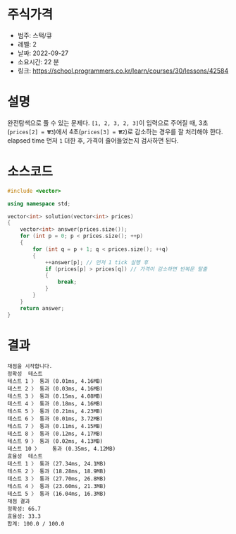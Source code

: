 # 주식가격
* 범주: 스택/큐
* 레벨: 2
* 날짜: 2022-09-27
* 소요시간: 22 분
* 링크: https://school.programmers.co.kr/learn/courses/30/lessons/42584

# 설명
완전탐색으로 풀 수 있는 문제다. `[1, 2, 3, 2, 3]`이 입력으로 주어질 때, 3초(`prices[2] = ₩3`)에서 4초(`prices[3] = ₩2`)로 감소하는 경우를 잘 처리해야 한다. elapsed time 먼저 `1` 더한 후, 가격이 줄어들었는지 검사하면 된다.

# 소스코드
```cpp
#include <vector>

using namespace std;

vector<int> solution(vector<int> prices)
{
    vector<int> answer(prices.size());
    for (int p = 0; p < prices.size(); ++p)
    {
        for (int q = p + 1; q < prices.size(); ++q)
        {
            ++answer[p]; // 먼저 1 tick 실행 후
            if (prices[p] > prices[q]) // 가격이 감소하면 반복문 탈출
            {
                break;
            }
        }
    }
    return answer;
}
```

# 결과
```
채점을 시작합니다.
정확성  테스트
테스트 1 〉	통과 (0.01ms, 4.16MB)
테스트 2 〉	통과 (0.03ms, 4.16MB)
테스트 3 〉	통과 (0.15ms, 4.08MB)
테스트 4 〉	통과 (0.18ms, 4.16MB)
테스트 5 〉	통과 (0.21ms, 4.23MB)
테스트 6 〉	통과 (0.01ms, 3.72MB)
테스트 7 〉	통과 (0.11ms, 4.15MB)
테스트 8 〉	통과 (0.12ms, 4.17MB)
테스트 9 〉	통과 (0.02ms, 4.13MB)
테스트 10 〉	통과 (0.35ms, 4.12MB)
효율성  테스트
테스트 1 〉	통과 (27.34ms, 24.1MB)
테스트 2 〉	통과 (18.28ms, 18.9MB)
테스트 3 〉	통과 (27.70ms, 26.8MB)
테스트 4 〉	통과 (23.60ms, 21.3MB)
테스트 5 〉	통과 (16.04ms, 16.3MB)
채점 결과
정확성: 66.7
효율성: 33.3
합계: 100.0 / 100.0
```